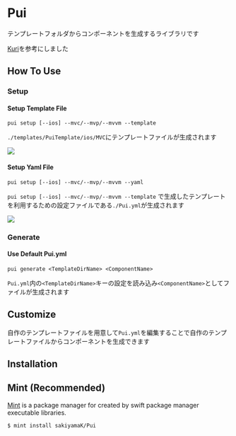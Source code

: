 
# Pui

テンプレートフォルダからコンポーネントを生成するライブラリです

[Kuri](https://github.com/bannzai/Kuri)を参考にしました


## How To Use

### Setup

#### Setup Template File
```
pui setup [--ios] --mvc/--mvp/--mvvm --template
```

`./templates/PuiTemplate/ios/MVC`にテンプレートファイルが生成されます

<img src="https://i.gyazo.com/dd1ae300b27db456bf02e96f0bcf9f1b.png">


#### Setup Yaml File
```
pui setup [--ios] --mvc/--mvp/--mvvm --yaml
```

`pui setup [--ios] --mvc/--mvp/--mvvm --template` で生成したテンプレートを利用するための設定ファイルである`./Pui.yml`が生成されます

<img src="https://i.gyazo.com/8201119b88d8cec37d6a182431cba76b.png">

### Generate

#### Use Default Pui.yml

```
pui generate <TemplateDirName> <ComponentName>
```

`Pui.yml`内の`<TemplateDirName>`キーの設定を読み込み`<ComponentName>`としてファイルが生成されます

## Customize

自作のテンプレートファイルを用意して`Pui.yml`を編集することで自作のテンプレートファイルからコンポーネントを生成できます


## Installation

## Mint (Recommended)
[Mint](https://github.com/yonaskolb/Mint) is a package manager for created by swift package manager executable libraries. 

`$ mint install sakiyamaK/Pui`

